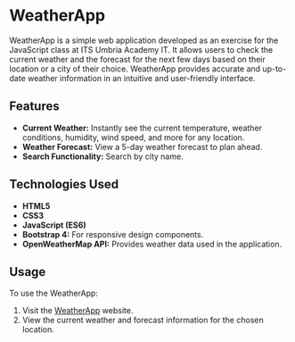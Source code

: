 # WeatherApp

WeatherApp is a simple web application developed as an exercise for the JavaScript class at ITS Umbria Academy IT. It allows users to check the current weather and the forecast for the next few days based on their location or a city of their choice. WeatherApp provides accurate and up-to-date weather information in an intuitive and user-friendly interface.

## Features

- **Current Weather:** Instantly see the current temperature, weather conditions, humidity, wind speed, and more for any location.
- **Weather Forecast:** View a 5-day weather forecast to plan ahead.
- **Search Functionality:** Search by city name.

## Technologies Used

- **HTML5**
- **CSS3**
- **JavaScript (ES6)**
- **Bootstrap 4:** For responsive design components.
- **OpenWeatherMap API:** Provides weather data used in the application.

## Usage

To use the WeatherApp:

1. Visit the [WeatherApp](https://martinabruni.github.io/WeatherApp/) website.
3. View the current weather and forecast information for the chosen location.
